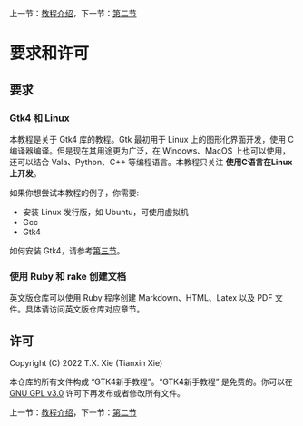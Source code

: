 上一节：[教程介绍](../README.md)，下一节：[第二节](sec02.md)

# 要求和许可

## 要求

### Gtk4 和 Linux

本教程是关于 Gtk4 库的教程。Gtk 最初用于 Linux 上的图形化界面开发，使用 C 编译器编译。但是现在其用途更为广泛，在 Windows、MacOS 上也可以使用，还可以结合 Vala、Python、C++ 等编程语言。本教程只关注 **使用C语言在Linux上开发**。

如果你想尝试本教程的例子，你需要:

- 安装 Linux 发行版，如 Ubuntu，可使用虚拟机
- Gcc
- Gtk4

如何安装 Gtk4，请参考[第三节](sec03.md)。

### 使用 Ruby 和 rake 创建文档

英文版仓库可以使用 Ruby 程序创建 Markdown、HTML、Latex 以及 PDF 文件。具体请访问英文版仓库对应章节。

## 许可

Copyright (C) 2022  T.X. Xie (Tianxin Xie)

本仓库的所有文件构成 “GTK4新手教程”。“GTK4新手教程” 是免费的。你可以在 [GNU GPL v3.0](https://www.gnu.org/licenses/gpl-3.0.html) 许可下再发布或者修改所有文件。

上一节：[教程介绍](../README.md)，下一节：[第二节](sec02.md)
